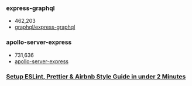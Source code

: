 ### express-graphql

- 462,203
- [graphql/express-graphql](https://github.com/graphql/express-graphql)

### apollo-server-express

- 731,636
- [apollo-server-express](https://github.com/apollographql/apollo-server/tree/main/packages/apollo-server-express)

### [Setup ESLint, Prettier & Airbnb Style Guide in under 2 Minutes](https://github.com/paulolramos/eslint-prettier-airbnb-react)
